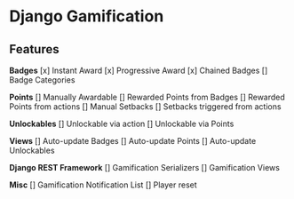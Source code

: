 # Django Gamification
## Features

**Badges**
[x] Instant Award
[x] Progressive Award
[x] Chained Badges
[] Badge Categories

**Points**
[] Manually Awardable
[] Rewarded Points from Badges
[] Rewarded Points from actions
[] Manual Setbacks
[] Setbacks triggered from actions

**Unlockables**
[] Unlockable via action
[] Unlockable via Points

**Views**
[] Auto-update Badges
[] Auto-update Points
[] Auto-update Unlockables

**Django REST Framework**
[] Gamification Serializers
[] Gamification Views

**Misc**
[] Gamification Notification List
[] Player reset
